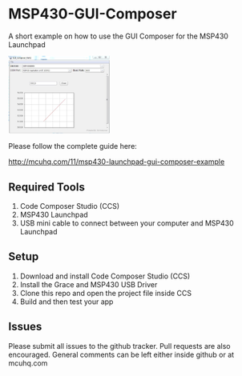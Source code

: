 # MSP430-GUI-Composer
A short example on how to use the GUI Composer for the MSP430 Launchpad

<img src="logo.jpg" width="40%" height="40%" />

Please follow the complete guide here: 

http://mcuhq.com/11/msp430-launchpad-gui-composer-example

## Required Tools

1. Code Composer Studio (CCS)
2. MSP430 Launchpad
3. USB mini cable to connect between your computer and MSP430 Launchpad

## Setup

1. Download and install Code Composer Studio (CCS)
2. Install the Grace and MSP430 USB Driver
3. Clone this repo and open the project file inside CCS
4. Build and then test your app

## Issues

Please submit all issues to the github tracker. Pull requests are also encouraged. General comments can be left either inside github or at mcuhq.com


